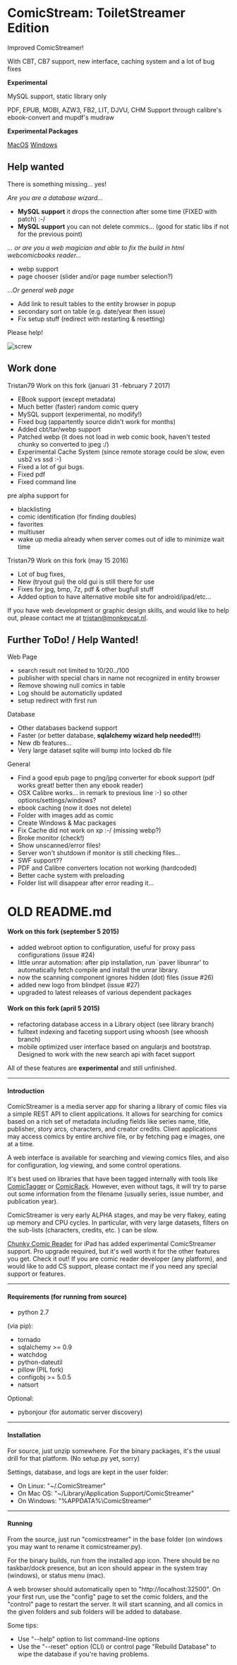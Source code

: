 # ComicStream: ToiletStreamer Edition

Improved ComicStreamer!

With CBT, CB7 support, new interface, caching system and a lot of bug fixes

__Experimental__

MySQL support, static library only

PDF, EPUB, MOBI, AZW3, FB2, LIT, DJVU, CHM Support through calibre's ebook-convert and mupdf's mudraw

__Experimental Packages__

[MacOS](https://dl.dropboxusercontent.com/u/12474226/ComicStreamer-0.9.51.dmg)
[Windows](https://dl.dropboxusercontent.com/u/12474226/32/ToiletStreamer-0.9.5.exe)

## Help wanted
There is something missing... yes! 

_Are you are a database wizard..._

-  __MySQL support__ it drops the connection after some time (FIXED with patch) :-/
-  __MySQL support__ you can not delete commics... (good for static libs if not for the previous point)

_... or are you a web magician and able to fix the build in html webcomicbooks reader..._

- webp support
- page chooser (slider and/or page number selection?)

_...Or general web page_
- Add link to result tables to the entity browser in popup
- secondary sort on table (e.g. date/year then issue)
- Fix setup stuff (redirect with restarting & resetting)


Please help!

![screw](https://raw.githubusercontent.com/Tristan79/ComicStreamer/master/ad.png)
   
## Work done

Tristan79 Work on this fork (januari 31 -february 7 2017)

- EBook support (except metadata)
- Much better (faster) random comic query
- MySQL support (experimental, no modify!) 
- Fixed bug (appartently source didn't work for months)
- Added cbt/tar/webp support
- Patched webp (it does not load in web comic book, haven't tested chunky so converted to jpeg :/)
- Experimental Cache System (since remote storage could be slow, even usb2 vs ssd :-)
- Fixed a lot of gui bugs.
- Fixed pdf
- Fixed command line

pre alpha support for
- blacklisting
- comic identification (for finding doubles)
- favorites
- multiuser
- wake up media already when server comes out of idle to minimize wait time

Tristan79 Work on this fork (may 15 2016)

- Lot of bug fixes, 
- New (tryout gui) the old gui is still there for use
- Fixes for jpg, bmp, 7z, pdf & other bugfull stuff
- Added option to have alternative mobile site for android/ipad/etc...

If you have web development or graphic design skills, and would like to help out, please contact me at tristan@monkeycat.nl.

## Further ToDo! / Help Wanted!

Web Page
- search result not limited to 10/20../100 
- publisher with special chars in name not recognized in entity browser
- Remove showing null comics in table
- Log should be automaticlly updated
- setup redirect with first run

Database
- Other databases backend support
- Faster (or better database, __sqlalchemy wizard help needed!!!__)
- New db features...
- Very large dataset sqlite will bump into locked db file

General
- Find a good epub page to png/jpg converter for ebook support (pdf works great! better then any ebook reader)
- OSX Calibre works... in remark to previous line :-) so other options/settings/windows?
- ebook caching (now it does not delete)
- Folder with images add as comic
- Create Windows & Mac packages
- Fix Cache did not work on xp :-/ (missing webp?)
- Broke monitor (check!)
- Show unscanned/error files!
- Server won't shutdown if monitor is still checking files...
- SWF support??
- PDF and Calibre converters location not working (hardcoded)
- Better cache system with preloading
- Folder list will disappear after error reading it...

# OLD README.md

#### Work on this fork (september 5 2015)
 - added webroot option to configuration, useful for proxy pass configurations (issue #24)
 - little unrar automation: after pip installation, run `paver libunrar'
   to automatically fetch compile and install the unrar library.
 - now the scanning component ignores hidden (dot) files (issue #26)
 - added new logo from blindpet (issue #27)
 - upgraded to latest releases of various dependent packages
#### Work on this fork (april 5 2015)

 - refactoring database access in a Library object (see library branch)
 - fulltext indexing and faceting support using whoosh (see whoosh branch)
 - mobile optimized user interface based on angularjs and bootstrap. Designed
   to work with the new search api with facet support

All of these features are **experimental** and still unfinished.

-----
#### Introduction


ComicStreamer is a media server app for sharing a library of comic files via a simple REST API to client applications.
It allows for searching for comics based on a rich set of metadata including fields like series name, title, publisher,
story arcs, characters, and creator credits.  Client applications may access comics by entire archive file, or by fetching pag
e images, one at a time.

A web interface is available for searching and viewing comics files, and also for configuration, log viewing, and some control
operations.

It's best used on libraries that have been tagged internally with tools like [ComicTagger](http://code.google.com/p/comictagger/) or
[ComicRack](http://comicrack.cyolito.com/). However, even without tags, it will try to parse out some information from the filename
(usually series, issue number, and publication year).

ComicStreamer is very early ALPHA stages, and may be very flakey, eating up memory and CPU cycles. In particular, with very large datasets,
filters on the sub-lists (characters, credits, etc. ) can be slow.

[Chunky Comic Reader](http://chunkyreader.com/) for iPad has added experimental ComicStreamer support. Pro upgrade required, but it's well
worth it for the other features you get.  Check it out!  If you are comic reader developer (any platform), and would like to add CS support,
please contact me if you need any special support or features.

----------

#### Requirements (for running from source) 

* python 2.7

(via pip):

* tornado
* sqlalchemy >= 0.9
* watchdog
* python-dateutil
* pillow (PIL fork)
* configobj >= 5.0.5
* natsort

Optional:

* pybonjour (for automatic server discovery)


------
#### Installation

For source, just unzip somewhere.  For the binary packages, it's the usual drill for that platform.
(No setup.py yet, sorry)

Settings, database, and logs are kept in the user folder:

* On Linux: "~/.ComicStreamer"
* On Mac OS: "~/Library/Application Support/ComicStreamer"
* On Windows:  "%APPDATA%\ComicStreamer"

----------
#### Running

From the source, just run "comicstreamer" in the base folder (on windows you may want to rename it comicstreamer.py).

For the binary builds, run from the installed app icon.  There should be no taskbar/dock presence, but an icon should appear in the system tray
(windows), or status menu (mac).

A web browser should automatically open to "http://localhost:32500".  On your first run, use the "config" page to set the comic folders, and
the "control" page to restart the server.  It will start scanning, and all comics in the given folders and sub folders will be added to database.

Some tips:

* Use "--help" option to list command-line options
* Use the "--reset" option (CLI) or control page "Rebuild Database" to wipe the database if you're having problems.

